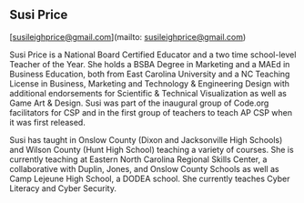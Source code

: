 ## Susi Price

[susileighprice@gmail.com](mailto: susileighprice@gmail.com)

Susi Price is a National Board Certified Educator and a two time school-level Teacher of the Year. She holds a BSBA Degree in Marketing and a MAEd in Business Education, both from East Carolina University and a NC Teaching License in Business, Marketing and Technology & Engineering Design with additional endorsements for Scientific & Technical Visualization as well as Game Art & Design. Susi was part of the inaugural group of Code.org facilitators for CSP and in the first group of teachers to teach AP CSP when it was first released.

Susi has taught in Onslow County (Dixon and Jacksonville High Schools) and Wilson County (Hunt High School) teaching a variety of courses. She is currently teaching at Eastern North Carolina Regional Skills Center, a collaborative with Duplin, Jones, and Onslow County Schools as well as Camp Lejeune High School, a DODEA school. She currently teaches Cyber Literacy and Cyber Security.
